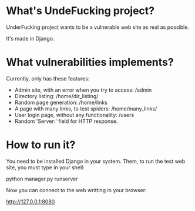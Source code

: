 # What's UndeFucking project?

UnderFucking project wants to be a vulnerable web site as real as possible. 

It's made in Django.

# What vulnerabilities implements?

Currently, only has these features:
- Admin site, with an error when you try to access: /admin
- Directory listing: /home/dir_listing/
- Random page generation: /home/links
- A page with many links, to test spiders: /home/many_links/
- User login page, without any functionality:  /users
- Random 'Server:' field for HTTP response.

# How to run it?

You need to be installed Django in your system. Them, to run the test web site, you must type in your shell:

python manager.py runserver

Now you can connect to the web writting in your browser:

http://127.0.0.1:8080